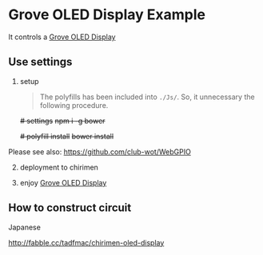 # Grove OLED Display Example

It controls a [Grove OLED Display](http://wiki.seeedstudio.com/wiki/Grove_-_OLED_Display_128*64)

## Use settings

 1. setup

    > The polyfills has been included into `./Js/`.
    > So, it unnecessary the following procedure.

    ~~# settings~~
    ~~npm i -g bower~~

    ~~# polyfill install~~
    ~~bower install~~

  Please see also: https://github.com/club-wot/WebGPIO

 2. deployment to chirimen

 3. enjoy [Grove OLED Display](http://wiki.seeedstudio.com/wiki/Grove_-_OLED_Display_128*64)


## How to construct circuit

Japanese

http://fabble.cc/tadfmac/chirimen-oled-display




